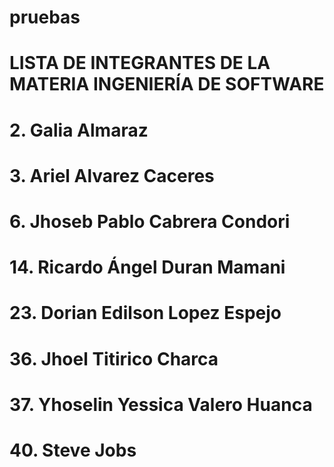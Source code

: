 # pruebas

# LISTA DE INTEGRANTES DE LA MATERIA INGENIERÍA DE SOFTWARE
# 2. Galia Almaraz
# 3. Ariel Alvarez Caceres
# 6. Jhoseb Pablo Cabrera Condori
# 14. Ricardo Ángel Duran Mamani
# 23. Dorian Edilson Lopez Espejo
# 36. Jhoel Titirico Charca
# 37. Yhoselin Yessica Valero Huanca

# 40. Steve Jobs


